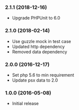 
### 2.1.1 (2018-12-16)

* Upgrade PHPUnit to 6.0

### 2.1.0 (2018-02-14)

* Use guzzle mock in test case
* Updated http dependency
* Removed data dependency

### 2.0.0 (2016-12-17)

* Set php 5.6 to min requirement
* Update psx data to 2.0

### 1.0.0 (2016-05-08)

* Initial release
